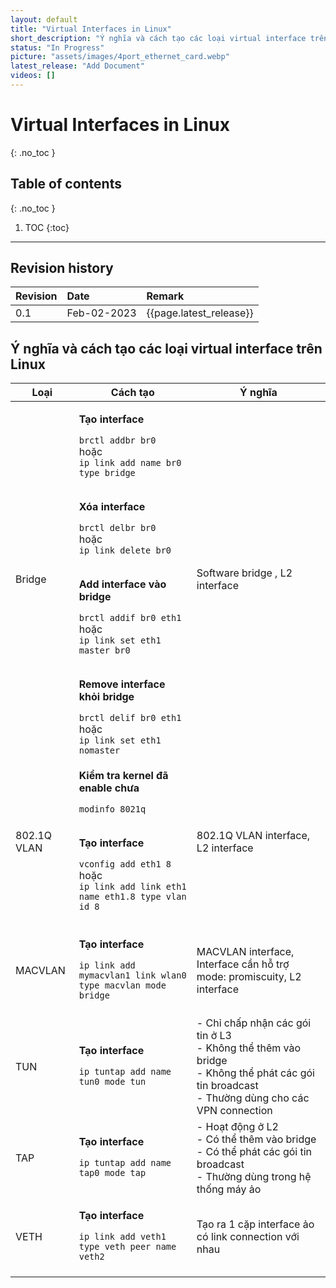 ```yaml
---
layout: default
title: "Virtual Interfaces in Linux"
short_description: "Ý nghĩa và cách tạo các loại virtual interface trên Linux"
status: "In Progress"
picture: "assets/images/4port_ethernet_card.webp"
latest_release: "Add Document"
videos: []
---
```


# Virtual Interfaces in Linux
{: .no_toc }

## Table of contents
{: .no_toc }

1. TOC
{:toc}

-----------------------------------

## Revision history

| Revision | Date          | Remark      |
|:---------|:------------- |:------------|
| 0.1      | Feb-02-2023   | {{page.latest_release}} |

## Ý nghĩa và cách tạo các loại virtual interface trên Linux

<table>
  <thead>
    <tr>
      <th>Loại</th>
      <th>Cách tạo </th>
      <th>Ý nghĩa</th>
    </tr>
  </thead>

  <tbody>
    <tr>
        <td>Bridge</td>
        <td>
          <p><b>Tạo interface</b></p>
            <code>brctl addbr br0 </code> hoặc<br>
            <code>ip link add name br0 type bridge</code><br><br>
          <p><b>Xóa interface</b></p>
            <code>brctl delbr br0 </code> hoặc<br>
            <code>ip link delete br0</code><br><br>
          <p><b>Add interface vào bridge</b></p>
            <code>brctl addif br0 eth1 </code> hoặc<br>
            <code>ip link set eth1 master br0</code><br><br>
          <p><b>Remove interface khỏi bridge</b></p>
            <code>brctl delif br0 eth1 </code> hoặc<br>
            <code>ip link set eth1 nomaster</code>
        </td>
        <td>Software bridge , L2 interface</td>
    </tr>
    <tr>
        <td>802.1Q VLAN</td>
        <td>
          <p><b>Kiểm tra kernel đã enable chưa</b></p>
              <code>modinfo 8021q</code><br><br>
          <p><b>Tạo interface</b></p>
            <code>vconfig add eth1 8</code> hoặc<br>
            <code>ip link add link eth1 name eth1.8 type vlan id 8</code><br><br>
        </td>
        <td>802.1Q VLAN interface, L2 interface</td>
    </tr>
    <tr>
        <td>MACVLAN</td>
        <td>
          <p><b>Tạo interface</b></p>
            <code>ip link add mymacvlan1 link wlan0 type macvlan mode bridge</code><br><br>
        </td>
        <td>MACVLAN interface, Interface cần hỗ trợ mode: promiscuity, L2 interface</td>
    </tr>
    <tr>
        <td>TUN</td>
        <td>
          <p><b>Tạo interface</b></p>
            <code>ip tuntap add name tun0 mode tun</code><br><br>
        </td>
        <td>- Chỉ chấp nhận các gói tin ở L3<br>- Không thể thêm vào bridge<br>- Không thể phát các gói tin broadcast<br>- Thường dùng cho các VPN connection</td>
    </tr>
    <tr>
        <td>TAP</td>
        <td>
          <p><b>Tạo interface</b></p>
            <code>ip tuntap add name tap0 mode tap</code><br><br>
        </td>
        <td>- Hoạt động ở L2<br>- Có thể thêm vào bridge<br>- Có thể phát các gói tin broadcast<br>- Thường dùng trong hệ thống máy ảo</td>
    </tr>
    <tr>
        <td>VETH</td>
        <td>
          <p><b>Tạo interface</b></p>
            <code>ip link add veth1 type veth peer name veth2</code><br><br>
        </td>
        <td>Tạo ra 1 cặp interface ảo có link connection với nhau</td>
    </tr>
  </tbody>
</table>

